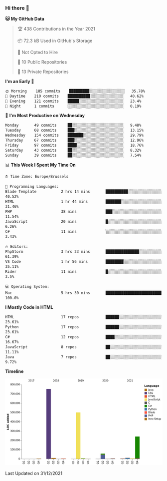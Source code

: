 ### Hi there 👋

<!--START_SECTION:waka-->
**🐱 My GitHub Data** 

> 🏆 438 Contributions in the Year 2021
 > 
> 📦 72.3 kB Used in GitHub's Storage 
 > 
> 🚫 Not Opted to Hire
 > 
> 📜 10 Public Repositories 
 > 
> 🔑 13 Private Repositories  
 > 
**I'm an Early 🐤** 

```text
🌞 Morning    185 commits    █████████░░░░░░░░░░░░░░░░   35.78% 
🌆 Daytime    210 commits    ██████████░░░░░░░░░░░░░░░   40.62% 
🌃 Evening    121 commits    █████░░░░░░░░░░░░░░░░░░░░   23.4% 
🌙 Night      1 commits      ░░░░░░░░░░░░░░░░░░░░░░░░░   0.19%

```
📅 **I'm Most Productive on Wednesday** 

```text
Monday       49 commits     ██░░░░░░░░░░░░░░░░░░░░░░░   9.48% 
Tuesday      68 commits     ███░░░░░░░░░░░░░░░░░░░░░░   13.15% 
Wednesday    154 commits    ███████░░░░░░░░░░░░░░░░░░   29.79% 
Thursday     67 commits     ███░░░░░░░░░░░░░░░░░░░░░░   12.96% 
Friday       97 commits     ████░░░░░░░░░░░░░░░░░░░░░   18.76% 
Saturday     43 commits     ██░░░░░░░░░░░░░░░░░░░░░░░   8.32% 
Sunday       39 commits     ██░░░░░░░░░░░░░░░░░░░░░░░   7.54%

```


📊 **This Week I Spent My Time On** 

```text
⌚︎ Time Zone: Europe/Brussels

💬 Programming Languages: 
Blade Template           2 hrs 14 mins       ██████████░░░░░░░░░░░░░░░   40.52% 
HTML                     1 hr 44 mins        ███████░░░░░░░░░░░░░░░░░░   31.46% 
PHP                      38 mins             ███░░░░░░░░░░░░░░░░░░░░░░   11.54% 
JavaScript               20 mins             █░░░░░░░░░░░░░░░░░░░░░░░░   6.26% 
C#                       11 mins             ░░░░░░░░░░░░░░░░░░░░░░░░░   3.43%

🔥 Editors: 
PhpStorm                 3 hrs 23 mins       ███████████████░░░░░░░░░░   61.39% 
VS Code                  1 hr 56 mins        ████████░░░░░░░░░░░░░░░░░   35.11% 
Rider                    11 mins             █░░░░░░░░░░░░░░░░░░░░░░░░   3.5%

💻 Operating System: 
Mac                      5 hrs 30 mins       █████████████████████████   100.0%

```

**I Mostly Code in HTML** 

```text
HTML                     17 repos            ██████░░░░░░░░░░░░░░░░░░░   23.61% 
Python                   17 repos            ██████░░░░░░░░░░░░░░░░░░░   23.61% 
C#                       12 repos            ████░░░░░░░░░░░░░░░░░░░░░   16.67% 
JavaScript               8 repos             ██░░░░░░░░░░░░░░░░░░░░░░░   11.11% 
Java                     7 repos             ██░░░░░░░░░░░░░░░░░░░░░░░   9.72%

```


**Timeline**

![Chart not found](https://raw.githubusercontent.com/guillaumedeplancke/guillaumedeplancke/main/charts/bar_graph.png) 


 Last Updated on 31/12/2021
<!--END_SECTION:waka-->

